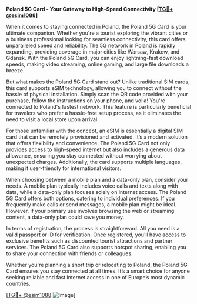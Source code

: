 **Poland 5G Card - Your Gateway to High-Speed Connectivity [[TG💪+ @esim1088](https://t.me/s/esim1088)]**

When it comes to staying connected in Poland, the Poland 5G Card is your ultimate companion. Whether you're a tourist exploring the vibrant cities or a business professional looking for seamless connectivity, this card offers unparalleled speed and reliability. The 5G network in Poland is rapidly expanding, providing coverage in major cities like Warsaw, Krakow, and Gdansk. With the Poland 5G Card, you can enjoy lightning-fast download speeds, making video streaming, online gaming, and large file downloads a breeze.

But what makes the Poland 5G Card stand out? Unlike traditional SIM cards, this card supports eSIM technology, allowing you to connect without the hassle of physical installation. Simply scan the QR code provided with your purchase, follow the instructions on your phone, and voila! You're connected to Poland's fastest network. This feature is particularly beneficial for travelers who prefer a hassle-free setup process, as it eliminates the need to visit a local store upon arrival.

For those unfamiliar with the concept, an eSIM is essentially a digital SIM card that can be remotely provisioned and activated. It’s a modern solution that offers flexibility and convenience. The Poland 5G Card not only provides access to high-speed internet but also includes a generous data allowance, ensuring you stay connected without worrying about unexpected charges. Additionally, the card supports multiple languages, making it user-friendly for international visitors.

When choosing between a mobile plan and a data-only plan, consider your needs. A mobile plan typically includes voice calls and texts along with data, while a data-only plan focuses solely on internet access. The Poland 5G Card offers both options, catering to individual preferences. If you frequently make calls or send messages, a mobile plan might be ideal. However, if your primary use involves browsing the web or streaming content, a data-only plan could save you money.

In terms of registration, the process is straightforward. All you need is a valid passport or ID for verification. Once registered, you’ll have access to exclusive benefits such as discounted tourist attractions and partner services. The Poland 5G Card also supports hotspot sharing, enabling you to share your connection with friends or colleagues.

Whether you're planning a short trip or relocating to Poland, the Poland 5G Card ensures you stay connected at all times. It’s a smart choice for anyone seeking reliable and fast internet access in one of Europe’s most dynamic countries.

[[TG💪+ @esim1088](https://t.me/s/esim1088) ![Image](https://i.postimg.cc/Y0z9fWf4/image.png)]